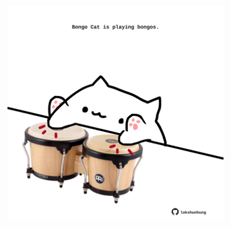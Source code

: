 <!-- built at 28/04/2023, 14:00:58 UTC -->
<p align="center">
  <img width="500" height="500" src="./ReadmeImage.svg">
</p>
